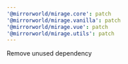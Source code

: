 ```yaml
---
'@mirrorworld/mirage.core': patch
'@mirrorworld/mirage.vanilla': patch
'@mirrorworld/mirage.vue': patch
'@mirrorworld/mirage.utils': patch
---
```


Remove unused dependency

